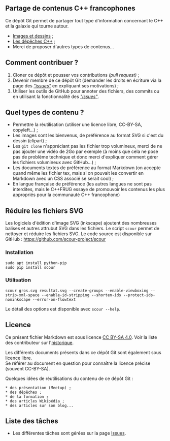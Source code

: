 Partage de contenus C++ francophones
------------------------------------

Ce dépôt Git permet de partager tout type d'information concernant le C++ et la galaxie qui tourne autour.

* [Images et dessins](images/README.md) ;
* [Les dépêches C++](news/README.md) ;
* Merci de proposer d'autres types de contenus...


Comment contribuer ?
--------------------

1. Cloner ce dépôt et pousser vos contributions *(pull request)* ;
2. Devenir membre de ce dépôt Git (demander les droits en écriture via la page des [*"issues"*](https://github.com/cpp-frug/materials/issues) en expliquant ses motivations) ;
3. Utiliser les outils de GitHub pour annoter des fichiers, des commits ou en utilisant la fonctionnalité des [*"issues"*](https://github.com/cpp-frug/materials/issues).


Quel types de contenu ?
-----------------------

- Permettre la réutilisation (utiliser une licence libre, CC-BY-SA, copyleft...) ;
- Les images sont les bienvenus, de préférence au format SVG si c'est du dessin (clipart) ;
- Les `git clone` n'appréciant pas les fichier trop volumineux, merci de ne pas ajouter une vidéo de 2Go par exemple (à moins que cela ne pose pas de problème technique et donc merci d'expliquer comment gérer les fichiers volumineux avec GitHub...) ;
- Les documents textes de préférence au format Markdown (on accepte quand même les fichier tex, mais si on pouvait les convertir en Markdown avec un CSS associé se serait cool) ;
- En langue française de préférence (les autres langues ne sont pas interdites, mais le C++FRUG essaye de promouvoir les contenus les plus appropriés pour la communauté C++ francophone)


Réduire les fichiers SVG
------------------------

Les logiciels d'édition d'image SVG (inkscape) ajoutent des nombreuses balises et autres attrubut SVG dans les fichiers. Le script `scour` permet de nettoyer et réduire les fichiers SVG. Le code source est disponible sur GitHub : https://github.com/scour-project/scour

### Installation

    sudo apt install python-pip
    sudo pip install scour

### Utilisation

    scour gros.svg resultat.svg --create-groups --enable-viewboxing --strip-xml-space --enable-id-stripping --shorten-ids --protect-ids-noninkscape --error-on-flowtext 

Le détail des options est disponible avec `scour --help`.


Licence
-------

Ce présent fichier Markdown est sous licence [CC BY-SA 4.0](http://creativecommons.org/licenses/by-sa/4.0/deed.fr). Voir la liste des contributeur sur l'[historique](https://github.com/cpp-frug/materials/commits/gh-pages/README.md).

Les différents documents présents dans ce dépôt Git sont également sous licence libre.  
Se référer au document en question pour connaître la licence précise (souvent CC-BY-SA).

Quelques idées de réutilisations du contenu de ce dépôt Git :

    * des présentation (Meetup) ;
    * des dépêches ;
    * de la formation ;
    * des articles Wikipédia ;
    * des articles sur son blog...
 
 
Liste des tâches
----------------

* Les différentes tâches sont gérées sur la page [Issues](https://github.com/cpp-frug/materials/issues).
